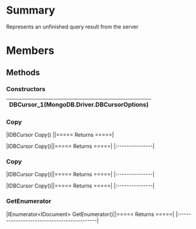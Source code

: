 # Summary #
Represents an unfinished query result from the server

# Members #
## Methods ##
### Constructors ###
|DBCursor\_1(MongoDB.Driver.DBCursorOptions)|
|:------------------------------------------|
### Copy ###
|IDBCursor Copy()                           ||===== Returns =====|


|IDBCursor Copy()||===== Returns =====|
|:---------------|


### Copy ###
|IDBCursor Copy()||===== Returns =====|
|:---------------|


|IDBCursor Copy()||===== Returns =====|
|:---------------|


### GetEnumerator ###
|IEnumerator&lt;IDocument&gt; GetEnumerator()||===== Returns =====|
|:-------------------------------------------|


